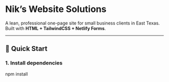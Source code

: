 # Nik’s Website Solutions

A lean, professional one-page site for small business clients in East Texas.  
Built with **HTML + TailwindCSS + Netlify Forms**.

---

## 🚀 Quick Start

### 1. Install dependencies

npm install
